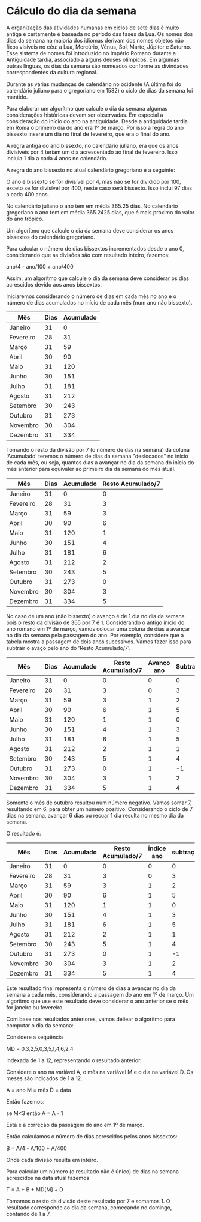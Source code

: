 # Cálculo do dia da semana

A organização das atividades humanas em ciclos de sete dias é muito antiga e certamente é baseada no período das fases da Lua. Os nomes dos dias da semana na maioria dos idiomas derivam dos nomes objetos não fixos visíveis no céu: a Lua, Mercúrio, Vênus, Sol, Marte, Júpiter e Saturno. Esse sistema de nomes foi introduzido no Império Romano durante a Antiguidade tardia, associado a alguns deuses olímpicos. Em algumas outras línguas, os dias da semana são nomeados conforme as divindades correspondentes da cultura regional.

Durante as várias mudanças de calendário no ocidente (A última foi do calendário juliano para o gregoriano em 1582) o ciclo de dias da semana foi mantido.

Para elaborar um algorítmo que calcule o dia da semana algumas considerações históricas devem ser observadas. Em especial a consideração do início do ano na antiguidade. Desde a antiguidade tardia em Roma o primeiro dia do ano era 1º de março. Por isso a regra do ano bissexto insere um dia no final de fevereiro, que era o final do ano.

A regra antiga do ano bissexto, no calendário juliano, era que os anos divisíveis por 4 teriam um dia acrescentado ao final de fevereiro. Isso incluia 1 dia a cada 4 anos no calendário.

A regra do ano bissexto no atual calendário gregoriano é a seguinte:

O ano é bissexto se for divisível por 4, mas não se for dividido por 100, exceto se for divisível por 400, neste caso será bissexto. Isso inclui 97 dias a cada 400 anos.

No calendário juliano o ano tem em média 365.25 dias. No calendário gregoriano o ano tem em média 365.2425 dias, que é mais próximo do valor do ano trópico.

Um algorítmo que calcule o dia da semana deve considerar os anos bissextos do calendário gregoriano.

Para calcular o número de dias bissextos incrementados desde o ano 0, considerando que as divisões são com resultado inteiro, fazemos:

ano/4 - ano/100 + ano/400

Assim, um algorítmo que calcule o dia da semana deve considerar os dias acrescidos devido aos anos bissextos.

Iniciaremos considerando o número de dias em cada mês no ano e o número de dias acumulados no início de cada mês (num ano não bissexto).

| Mês       | Dias | Acumulado |
| --------- | ---- | --------- |
| Janeiro   | 31   | 0         |
| Fevereiro | 28   | 31        |
| Março     | 31   | 59        |
| Abril     | 30   | 90        |
| Maio      | 31   | 120       |
| Junho     | 30   | 151       |
| Julho     | 31   | 181       |
| Agosto    | 31   | 212       |
| Setembro  | 30   | 243       |
| Outubro   | 31   | 273       |
| Novembro  | 30   | 304       |
| Dezembro  | 31   | 334       |

Tomando o resto da divisão por 7 (o número de das na semana) da coluna 'Acumulado' teremos o número de dias da semana "deslocados" no início de cada mês, ou seja, quantos dias a avançar no dia da semana do início do mês anterior para equivaler ao primeiro dia da semana do mês atual.

| Mês       | Dias | Acumulado | Resto Acumulado/7 |
| --------- | ---- | --------- | ----------------- |
| Janeiro   | 31   | 0         | 0                 |
| Fevereiro | 28   | 31        | 3                 |
| Março     | 31   | 59        | 3                 |
| Abril     | 30   | 90        | 6                 |
| Maio      | 31   | 120       | 1                 |
| Junho     | 30   | 151       | 4                 |
| Julho     | 31   | 181       | 6                 |
| Agosto    | 31   | 212       | 2                 |
| Setembro  | 30   | 243       | 5                 |
| Outubro   | 31   | 273       | 0                 |
| Novembro  | 30   | 304       | 3                 |
| Dezembro  | 31   | 334       | 5                 |

No caso de um ano (não bissexto) o avanço é de 1 dia no dia da semana pois o resto da divisão de 365 por 7 é 1. Considerando o antigo início do ano romano em 1º de março, vamos colocar uma coluna de dias a avançar no dia da semana pela passagem do ano. Por exemplo, considere que a tabela mostra a passagem de dois anos sucessivos. Vamos fazer isso para subtrair o avaço pelo ano do 'Resto Acumulado/7'.

| Mês       | Dias | Acumulado | Resto Acumulado/7 | Avanço ano | Subtração |
| --------- | ---- | --------- | ----------------- | ---------- | --------- |
| Janeiro   | 31   | 0         | 0                 | 0          |  0        |
| Fevereiro | 28   | 31        | 3                 | 0          |  3        |
| Março     | 31   | 59        | 3                 | 1          |  2        |
| Abril     | 30   | 90        | 6                 | 1          |  5        |
| Maio      | 31   | 120       | 1                 | 1          |  0        |
| Junho     | 30   | 151       | 4                 | 1          |  3        |
| Julho     | 31   | 181       | 6                 | 1          |  5        |
| Agosto    | 31   | 212       | 2                 | 1          |  1        |
| Setembro  | 30   | 243       | 5                 | 1          |  4        |
| Outubro   | 31   | 273       | 0                 | 1          | -1        |
| Novembro  | 30   | 304       | 3                 | 1          |  2        |
| Dezembro  | 31   | 334       | 5                 | 1          |  4        |

Somente o mês de outubro resultou num número negativo. Vamos somar 7, resultando em 6, para obter um número positivo. Considerando o ciclo de 7 dias na semana, avançar 6 dias ou recuar 1 dia resulta no mesmo dia da semana.

O resultado é:

| Mês       | Dias | Acumulado | Resto Acumulado/7 | Índice ano | subtração | Resultado |
| --------- | ---- | --------- | ----------------- | ---------- | --------- | --------- |
| Janeiro   | 31   | 0         | 0                 | 0          |  0        | 0         |
| Fevereiro | 28   | 31        | 3                 | 0          |  3        | 3         |
| Março     | 31   | 59        | 3                 | 1          |  2        | 2         |
| Abril     | 30   | 90        | 6                 | 1          |  5        | 5         |
| Maio      | 31   | 120       | 1                 | 1          |  0        | 0         |
| Junho     | 30   | 151       | 4                 | 1          |  3        | 3         |
| Julho     | 31   | 181       | 6                 | 1          |  5        | 5         |
| Agosto    | 31   | 212       | 2                 | 1          |  1        | 1         |
| Setembro  | 30   | 243       | 5                 | 1          |  4        | 4         |
| Outubro   | 31   | 273       | 0                 | 1          | -1        | 6         |
| Novembro  | 30   | 304       | 3                 | 1          |  2        | 2         |
| Dezembro  | 31   | 334       | 5                 | 1          |  4        | 4         |

Este resultado final representa o número de dias a avançar no dia da semana a cada mês, considerando a passagem do ano em 1º de março. Um algorítmo que use este resultado deve considerar o ano anterior se o mês for janeiro ou fevereiro.

Com base nos resultados anteriores, vamos deliear o algorítmo para computar o dia da semana:

Considere a sequência

MD = 0,3,2,5,0,3,5,1,4,6,2,4

indexada de 1 a 12, representando o resultado anterior.

Considere o ano na variável A, o mês na variável M e o dia na variável D. Os meses são indicados de 1 a 12.

A = ano
M = mês
D = data

Então fazemos:

se M<3 então A = A - 1

Esta é a correção da passagem do ano em 1º de março.

Então calculamos o número de dias acrescidos pelos anos bissextos:

B = A/4 - A/100 + A/400

Onde cada divisão resulta em inteiro.

Para calcular um número (o resultado não é único) de dias na semana acrescidos na data atual fazemos

T = A + B + MD[M] + D

Tomamos o resto da divisão deste resultado por 7 e somamos 1. O resultado corresponde ao dia da semana, começando no domingo, contando de 1 a 7.
